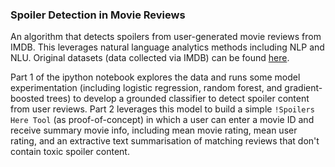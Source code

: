 ### Spoiler Detection in Movie Reviews
An algorithm that detects spoilers from user-generated movie reviews from IMDB. This leverages natural language analytics methods including NLP and NLU. Original datasets (data collected via IMDB) can be found [here](https://www.kaggle.com/rmisra/imdb-spoiler-dataset).

Part 1 of the ipython notebook explores the data and runs some model experimentation (including logistic regression, random forest, and gradient-boosted trees) to develop a grounded classifier to detect spoiler content from user reviews. Part 2 leverages this model to build a simple `!Spoilers Here Tool` (as proof-of-concept) in which a user can enter a movie ID and receive summary movie info, including mean movie rating, mean user rating, and an extractive text summarisation of matching reviews that don't contain toxic spoiler content.
